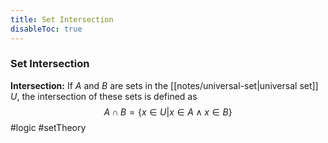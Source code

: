 ```yaml
---
title: Set Intersection
disableToc: true
---
```


### Set Intersection
**Intersection:** If $A$ and $B$ are sets in the [[notes/universal-set|universal set]] $U$, the intersection of these sets is defined as
$$A \cap B = \{ x \in U | x \in A \land x \in B \}$$
#logic #setTheory 
